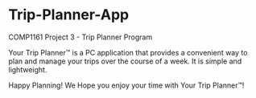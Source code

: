 # Trip-Planner-App
COMP1161 Project 3 - Trip Planner Program

Your Trip Planner™ is a PC application that provides a convenient way to plan 
and manage your trips over the course of a week. It is simple and lightweight.

Happy Planning!
We Hope you enjoy your time with Your Trip Planner™!
